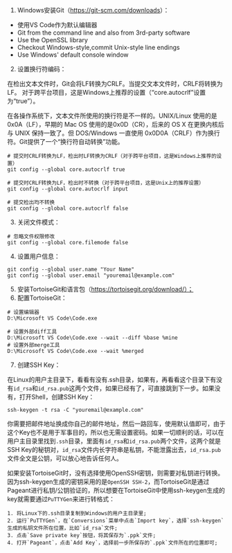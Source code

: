 1. Windows安装Git（<https://git-scm.com/downloads>）：

- 使用VS Code作为默认编辑器
- Git from the command line and also from 3rd-party software
- Use the OpenSSL library
- Checkout Windows-style,commit Unix-style line endings
- Use Windows' default console window

2. 设置换行符编码：

在检出文本文件时，Git会将LF转换为CRLF。当提交文本文件时，CRLF将转换为LF。 对于跨平台项目，这是Windows上推荐的设置（“core.autocrlf”设置为“true”）。

在各操作系统下，文本文件所使用的换行符是不一样的。UNIX/Linux 使用的是 0x0A（LF），早期的 Mac OS 使用的是0x0D（CR），后来的 OS X 在更换内核后与 UNIX 保持一致了。但 DOS/Windows 一直使用 0x0D0A（CRLF）作为换行符。Git提供了一个“换行符自动转换”功能。
```
# 提交时CRLF转换为LF，检出时LF转换为CRLF（对于跨平台项目，这是Windows上推荐的设置）
git config --global core.autocrlf true   

# 提交时CRLF转换为LF，检出时不转换（对于跨平台项目，这是Unix上的推荐设置）
git config --global core.autocrlf input   

# 提交检出均不转换
git config --global core.autocrlf false
```

3. 关闭文件模式：

```
# 忽略文件权限修改
git config --global core.filemode false
```

4. 设置用户信息：

```
git config --global user.name "Your Name"
git config --global user.email "youremail@example.com"
```

5. 安装TortoiseGit和语言包（https://tortoisegit.org/download/）；
6. 配置TortoiseGit：
```
# 设置编辑器
D:\Microsoft VS Code\Code.exe

# 设置外部diff工具
D:\Microsoft VS Code\Code.exe --wait --diff %base %mine
# 设置外部merge工具
D:\Microsoft VS Code\Code.exe --wait %merged
```
7. 创建SSH Key：

在Linux的用户主目录下，看看有没有.ssh目录，如果有，再看看这个目录下有没有`id_rsa`和`id_rsa.pub`这两个文件，如果已经有了，可直接跳到下一步。如果没有，打开Shell，创建SSH Key：

```
ssh-keygen -t rsa -C "youremail@example.com"
```

你需要把邮件地址换成你自己的邮件地址，然后一路回车，使用默认值即可，由于这个Key也不是用于军事目的，所以也无需设置密码。如果一切顺利的话，可以在用户主目录里找到`.ssh`目录，里面有`id_rsa`和`id_rsa.pub`两个文件，这两个就是SSH Key的秘钥对，`id_rsa`文件内长字符串是私钥，不能泄露出去，`id_rsa.pub`文件全文是公钥，可以放心地告诉任何人。

如果安装TortoiseGit时，没有选择使用OpenSSH密钥，则需要对私钥进行转换。因为ssh-keygen生成的密钥采用的是`OpenSSH SSH-2`，而TortoiseGit是通过Pageant进行私钥/公钥验证的，所以想要在TortoiseGit中使用ssh-keygen生成的key就需要通过`PuTTYGen`来进行转格式：

```
1. 将Linux下的.ssh目录复制到Windows的用户主目录里;
2. 运行`PuTTYGen`，在`Conversions`菜单中点击`Import key`，选择`ssh-keygen`生成的私钥文件所在位置，比如`id_rsa`文件;
3. 点击`Save private key`按钮，将其保存为`.ppk`文件;
4. 打开`Pageant`，点击`Add Key`，选择前一步所保存的`.ppk`文件所在的位置即可;
```